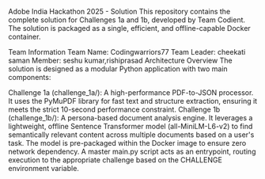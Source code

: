 Adobe India Hackathon 2025 - Solution
This repository contains the complete solution for Challenges 1a and 1b, developed by Team Codient. The solution is packaged as a single, efficient, and offline-capable Docker container.

Team Information
Team Name: Codingwarriors77
Team Leader: cheekati saman
Member: seshu kumar,rishiprasad
Architecture Overview
The solution is designed as a modular Python application with two main components:

Challenge 1a (challenge_1a/): A high-performance PDF-to-JSON processor. It uses the PyMuPDF library for fast text and structure extraction, ensuring it meets the strict 10-second performance constraint.
Challenge 1b (challenge_1b/): A persona-based document analysis engine. It leverages a lightweight, offline Sentence Transformer model (all-MiniLM-L6-v2) to find semantically relevant content across multiple documents based on a user's task. The model is pre-packaged within the Docker image to ensure zero network dependency.
A master main.py script acts as an entrypoint, routing execution to the appropriate challenge based on the CHALLENGE environment variable.
